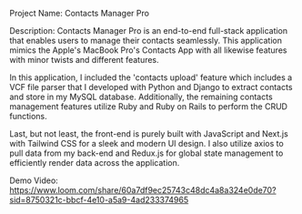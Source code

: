 Project Name: Contacts Manager Pro

Description:
Contacts Manager Pro is an end-to-end full-stack application that enables users to manage their contacts seamlessly. This application mimics the Apple's MacBook Pro's Contacts App with all likewise features with minor twists and different features. 

In this application, I included the 'contacts upload' feature which includes a VCF file parser that I developed with Python and Django to extract contacts and store in my MySQL database. Additionally, the remaining contacts management features utilize Ruby and Ruby on Rails to perform the CRUD functions.

Last, but not least, the front-end is purely built with JavaScript and Next.js with Tailwind CSS for a sleek and modern UI design. I also utilize axios to pull data from my back-end and Redux.js for global state management to efficiently render data across the application.

Demo Video: https://www.loom.com/share/60a7df9ec25743c48dc4a8a324e0de70?sid=8750321c-bbcf-4e10-a5a9-4ad233374965
